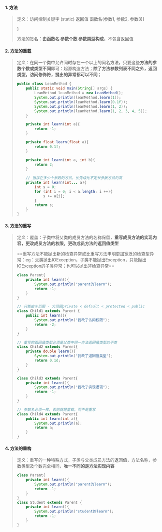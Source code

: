 #### 1. 方法

> 定义：访问控制关键字 (static) 返回值 函数名(参数1, 参数2, 参数3){
>
> }
>
> 方法的签名：**由函数名 参数个数 参数类型构成**，不包含返回值

#### 2. 方法的重载

> 定义：在同一个类中允许同时存在一个以上的同名方法，只要这些**方法的参数个数或类型不同**即可：起源构造方法；**除了方法参数列表不同之外，返回类型，访问修饰符，抛出的异常都可以不同**；
>
> ```java
> public class LeanMethod {
>     public static void main(String[] args) {
>         LeanMethod leanMethod = new LeanMethod();
>         System.out.println(leanMethod.learn(1));
>         System.out.println(leanMethod.learn(0.1f));
>         System.out.println(leanMethod.learn(1, 2));
>         System.out.println(leanMethod.learn(1, 2, 3, 4, 5));
>     }
> 
>     private int learn(int a){
>         return -1;
>     }
> 
>     private float learn(float a){
>         return 0.1f;
>     }
> 
>     private int learn(int a, int b){
>         return 2;
>     }
>     
>     // 当存在多少个参数的方法，优先级比不定长参数方法的高
>     private int learn(int... a){
>         int s = 0;
>         for (int i = 0; i < a.length; i ++){
>             s += a[i];
>         }
>         return s;
>     }
> }
> ```

#### 3. 方法的重写

> 定义：覆盖：子类中将父类的成员方法的名称保留，**重写成员方法的实现内容，更改成员方法的权限，更改成员方法的返回值类型**
>
> ==重写方法不能抛出新的检查异常或比重写方法申明更加宽泛的检查型异常：eg：父类抛出IOException，子类不能抛出Exception，只能抛出IOException的子类异常；也可以抛出非检查异常==
>
> ```java
> class Parent{
>     private int learn(){
>         System.out.println("parent的learn");
>         return -1;
>     }
> }
> 
> // 只能由小范围 - 大范围private < default < protected < public
> class Child1 extends Parent {
>     public int learn(){
>         System.out.println("我改了访问权限");
>         return -2;
>     }
> }
> 
> // 重写的返回值类型必须是父类中同一方法返回值类型的子类
> class Child2 extends Parent{
>     private double learn(){
>         System.out.println("我改了返回值类型");
>         return 0.1d;
>     }
> }
> 
> class Child3 extends Parent{
>     private int learn(){
>         System.out.println("我改了实现逻辑");
>         return -1;
>     }
> }
> 
> // 参数名必须一样，否则就是重载，而不是重写
> class Child4 extends Parent{
>     public int learn(int a){
>         System.out.println(a);
>         return a;
>     }
> }
> ```

#### 4. 方法的重构

> 定义：重写的一种特殊方式，子类与父类成员方法的返回值，方法名称，参数类型及个数完全相同，**唯一不同的是方法实现内容**
>
> ```java
> class Parent{
>     private int learn(){
>         System.out.println("parent的learn");
>         return -1;
>     }
> }
> class Student extends Parent {
>     private int learn(){
>         System.out.println("student的learn");
>         return -1;
>     }
> }
> ```

